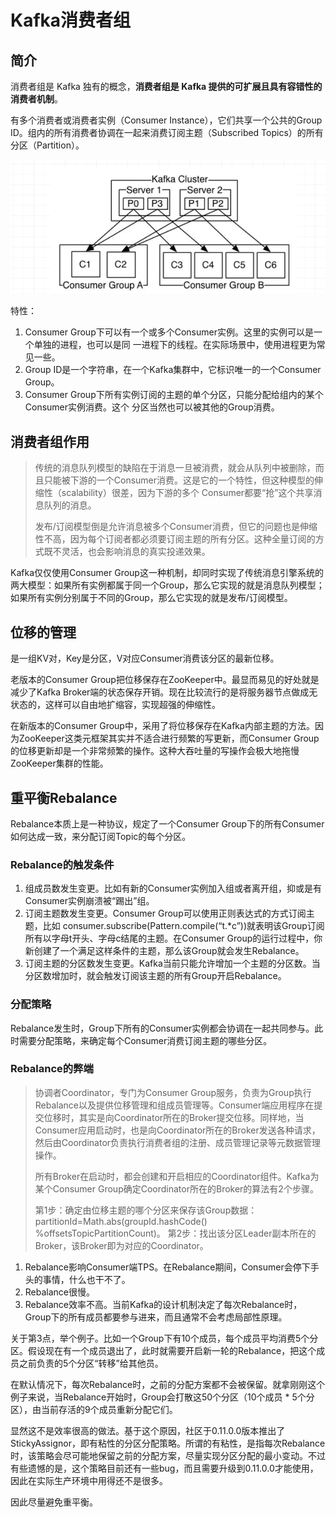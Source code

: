 # Kafka消费者组


## 简介

消费者组是 Kafka 独有的概念，**消费者组是 Kafka 提供的可扩展且具有容错性的消费者机制**。

有多个消费者或消费者实例（Consumer Instance），它们共享一个公共的Group ID。组内的所有消费者协调在一起来消费订阅主题（Subscribed Topics）的所有分区（Partition）。

<img src="/images/Kafka-Consumer%20Group/image-20200713223952326.png" alt="image-20200713223952326" style="zoom:67%;" />

特性：

1. Consumer Group下可以有一个或多个Consumer实例。这里的实例可以是一个单独的进程，也可以是同
   一进程下的线程。在实际场景中，使用进程更为常见一些。
2. Group ID是一个字符串，在一个Kafka集群中，它标识唯一的一个Consumer Group。
3. Consumer Group下所有实例订阅的主题的单个分区，只能分配给组内的某个Consumer实例消费。这个
   分区当然也可以被其他的Group消费。

## 消费者组作用

> 传统的消息队列模型的缺陷在于消息一旦被消费，就会从队列中被删除，而且只能被下游的一个Consumer消费。这是它的一个特性，但这种模型的伸缩性（scalability）很差，因为下游的多个
> Consumer都要“抢”这个共享消息队列的消息。
>
> 发布/订阅模型倒是允许消息被多个Consumer消费，但它的问题也是伸缩性不高，因为每个订阅者都必须要订阅主题的所有分区。这种全量订阅的方式既不灵活，也会影响消息的真实投递效果。

Kafka仅仅使用Consumer Group这一种机制，却同时实现了传统消息引擎系统的两大模型：如果所有实例都属于同一个Group，那么它实现的就是消息队列模型；如果所有实例分别属于不同的Group，那么它实现的就是发布/订阅模型。

## 位移的管理

是一组KV对，Key是分区，V对应Consumer消费该分区的最新位移。

老版本的Consumer Group把位移保存在ZooKeeper中。最显而易见的好处就是减少了Kafka Broker端的状态保存开销。现在比较流行的是将服务器节点做成无状态的，这样可以自由地扩缩容，实现超强的伸缩性。

在新版本的Consumer Group中，采用了将位移保存在Kafka内部主题的方法。因为ZooKeeper这类元框架其实并不适合进行频繁的写更新，而Consumer Group的位移更新却是一个非常频繁的操作。这种大吞吐量的写操作会极大地拖慢ZooKeeper集群的性能。

## 重平衡Rebalance

Rebalance本质上是一种协议，规定了一个Consumer Group下的所有Consumer如何达成一致，来分配订阅Topic的每个分区。

### Rebalance的触发条件

1. 组成员数发生变更。比如有新的Consumer实例加入组或者离开组，抑或是有Consumer实例崩溃被“踢出”组。
2. 订阅主题数发生变更。Consumer Group可以使用正则表达式的方式订阅主题，比如
   consumer.subscribe(Pattern.compile(“t.*c”))就表明该Group订阅所有以字母t开头、字母c结尾的主题。在Consumer Group的运行过程中，你新创建了一个满足这样条件的主题，那么该Group就会发生Rebalance。
3. 订阅主题的分区数发生变更。Kafka当前只能允许增加一个主题的分区数。当分区数增加时，就会触发订阅该主题的所有Group开启Rebalance。

### 分配策略

Rebalance发生时，Group下所有的Consumer实例都会协调在一起共同参与。此时需要分配策略，来确定每个Consumer消费订阅主题的哪些分区。

### Rebalance的弊端

> 协调者Coordinator，专门为Consumer Group服务，负责为Group执行Rebalance以及提供位移管理和组成员管理等。Consumer端应用程序在提交位移时，其实是向Coordinator所在的Broker提交位移。同样地，当Consumer应用启动时，也是向Coordinator所在的Broker发送各种请求，然后由Coordinator负责执行消费者组的注册、成员管理记录等元数据管理操作。
>
> 所有Broker在启动时，都会创建和开启相应的Coordinator组件。Kafka为某个Consumer Group确定Coordinator所在的Broker的算法有2个步骤。
>
> 第1步：确定由位移主题的哪个分区来保存该Group数据：partitionId=Math.abs(groupId.hashCode() %offsetsTopicPartitionCount)。
> 第2步：找出该分区Leader副本所在的Broker，该Broker即为对应的Coordinator。

1. Rebalance影响Consumer端TPS。在Rebalance期间，Consumer会停下手头的事情，什么也干不了。
2. Rebalance很慢。
3. Rebalance效率不高。当前Kafka的设计机制决定了每次Rebalance时，Group下的所有成员都要参与进来，而且通常不会考虑局部性原理。

关于第3点，举个例子。比如一个Group下有10个成员，每个成员平均消费5个分区。假设现在有一个成员退出了，此时就需要开启新一轮的Rebalance，把这个成员之前负责的5个分区“转移”给其他员。

在默认情况下，每次Rebalance时，之前的分配方案都不会被保留。就拿刚刚这个例子来说，当Rebalance开始时，Group会打散这50个分区（10个成员 * 5个分区），由当前存活的9个成员重新分配它们。

显然这不是效率很高的做法。基于这个原因，社区于0.11.0.0版本推出了StickyAssignor，即有粘性的分区分配策略。所谓的有粘性，是指每次Rebalance时，该策略会尽可能地保留之前的分配方案，尽量实现分区分配的最小变动。不过有些遗憾的是，这个策略目前还有一些bug，而且需要升级到0.11.0.0才能使用，因此在实际生产环境中用得还不是很多。

因此尽量避免重平衡。

 
